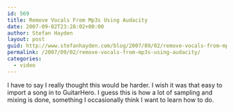 ```yaml
---
id: 569
title: Remove Vocals From Mp3s Using Audacity
date: 2007-09-02T23:28:02+00:00
author: Stefan Hayden
layout: post
guid: http://www.stefanhayden.com/blog/2007/09/02/remove-vocals-from-mp3s-using-audacity/
permalink: /2007/09/02/remove-vocals-from-mp3s-using-audacity/
categories:
  - video
---
```

I have to say I really thought this would be harder. I wish it was that easy to import a song in to GuitarHero. I guess this is how a lot of sampling and mixing is done, something I occasionally think I want to learn how to do.
<object width="425" height="353"><param name="movie" value="http://www.youtube.com/v/PqXiKYG3J7M"></param><param name="wmode" value="transparent"></param><embed src="http://www.youtube.com/v/PqXiKYG3J7M" type="application/x-shockwave-flash" wmode="transparent" width="425" height="353"></embed></object>